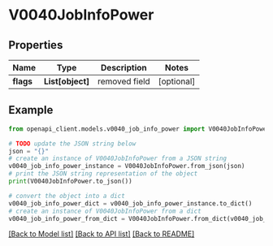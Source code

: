 # V0040JobInfoPower


## Properties

Name | Type | Description | Notes
------------ | ------------- | ------------- | -------------
**flags** | **List[object]** | removed field | [optional] 

## Example

```python
from openapi_client.models.v0040_job_info_power import V0040JobInfoPower

# TODO update the JSON string below
json = "{}"
# create an instance of V0040JobInfoPower from a JSON string
v0040_job_info_power_instance = V0040JobInfoPower.from_json(json)
# print the JSON string representation of the object
print(V0040JobInfoPower.to_json())

# convert the object into a dict
v0040_job_info_power_dict = v0040_job_info_power_instance.to_dict()
# create an instance of V0040JobInfoPower from a dict
v0040_job_info_power_from_dict = V0040JobInfoPower.from_dict(v0040_job_info_power_dict)
```
[[Back to Model list]](../README.md#documentation-for-models) [[Back to API list]](../README.md#documentation-for-api-endpoints) [[Back to README]](../README.md)


